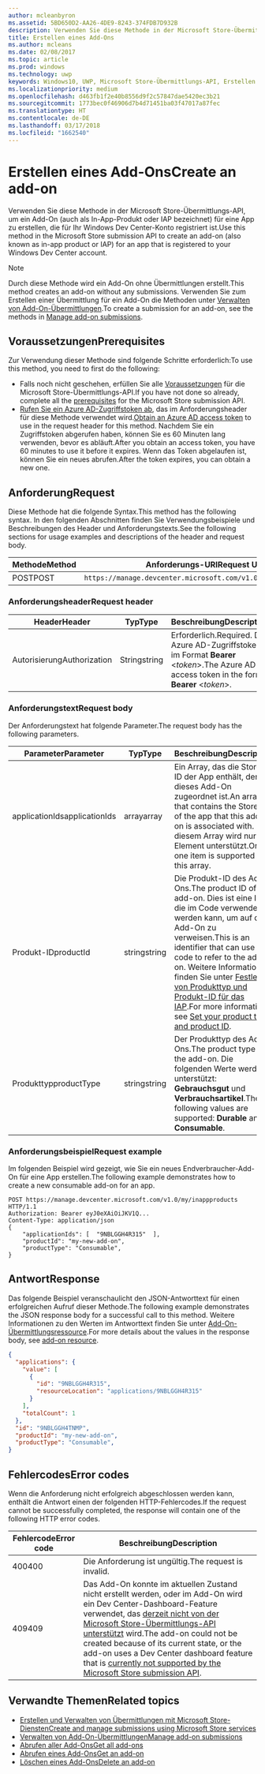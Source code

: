 ```yaml
---
author: mcleanbyron
ms.assetid: 5BD650D2-AA26-4DE9-8243-374FDB7D932B
description: Verwenden Sie diese Methode in der Microsoft Store-Übermittlungs-API zum Erstellen eines Add-Ons für eine App, die für Ihr Windows Dev Center-Konto registriert ist.
title: Erstellen eines Add-Ons
ms.author: mcleans
ms.date: 02/08/2017
ms.topic: article
ms.prod: windows
ms.technology: uwp
keywords: Windows10, UWP, Microsoft Store-Übermittlungs-API, Erstellen eines Add-Ons, In-App-Produkt, IAP
ms.localizationpriority: medium
ms.openlocfilehash: d463fb1f2e40b8556d9f2c57847dae5420ec3b21
ms.sourcegitcommit: 1773bec0f46906d7b4d71451ba03f47017a87fec
ms.translationtype: HT
ms.contentlocale: de-DE
ms.lasthandoff: 03/17/2018
ms.locfileid: "1662540"
---
```

# <a name="create-an-add-on"></a><span data-ttu-id="77496-104">Erstellen eines Add-Ons</span><span class="sxs-lookup"><span data-stu-id="77496-104">Create an add-on</span></span>

<span data-ttu-id="77496-105">Verwenden Sie diese Methode in der Microsoft Store-Übermittlungs-API, um ein Add-On (auch als In-App-Produkt oder IAP bezeichnet) für eine App zu erstellen, die für Ihr Windows Dev Center-Konto registriert ist.</span><span class="sxs-lookup"><span data-stu-id="77496-105">Use this method in the Microsoft Store submission API to create an add-on (also known as in-app product or IAP) for an app that is registered to your Windows Dev Center account.</span></span>

> [!NOTE]
> <span data-ttu-id="77496-106">Durch diese Methode wird ein Add-On ohne Übermittlungen erstellt.</span><span class="sxs-lookup"><span data-stu-id="77496-106">This method creates an add-on without any submissions.</span></span> <span data-ttu-id="77496-107">Verwenden Sie zum Erstellen einer Übermittlung für ein Add-On die Methoden unter [Verwalten von Add-On-Übermittlungen](manage-add-on-submissions.md).</span><span class="sxs-lookup"><span data-stu-id="77496-107">To create a submission for an add-on, see the methods in [Manage add-on submissions](manage-add-on-submissions.md).</span></span>

## <a name="prerequisites"></a><span data-ttu-id="77496-108">Voraussetzungen</span><span class="sxs-lookup"><span data-stu-id="77496-108">Prerequisites</span></span>

<span data-ttu-id="77496-109">Zur Verwendung dieser Methode sind folgende Schritte erforderlich:</span><span class="sxs-lookup"><span data-stu-id="77496-109">To use this method, you need to first do the following:</span></span>

* <span data-ttu-id="77496-110">Falls noch nicht geschehen, erfüllen Sie alle [Voraussetzungen](create-and-manage-submissions-using-windows-store-services.md#prerequisites) für die Microsoft Store-Übermittlungs-API.</span><span class="sxs-lookup"><span data-stu-id="77496-110">If you have not done so already, complete all the [prerequisites](create-and-manage-submissions-using-windows-store-services.md#prerequisites) for the Microsoft Store submission API.</span></span>
* <span data-ttu-id="77496-111">[Rufen Sie ein Azure AD-Zugriffstoken ab](create-and-manage-submissions-using-windows-store-services.md#obtain-an-azure-ad-access-token), das im Anforderungsheader für diese Methode verwendet wird.</span><span class="sxs-lookup"><span data-stu-id="77496-111">[Obtain an Azure AD access token](create-and-manage-submissions-using-windows-store-services.md#obtain-an-azure-ad-access-token) to use in the request header for this method.</span></span> <span data-ttu-id="77496-112">Nachdem Sie ein Zugriffstoken abgerufen haben, können Sie es 60 Minuten lang verwenden, bevor es abläuft.</span><span class="sxs-lookup"><span data-stu-id="77496-112">After you obtain an access token, you have 60 minutes to use it before it expires.</span></span> <span data-ttu-id="77496-113">Wenn das Token abgelaufen ist, können Sie ein neues abrufen.</span><span class="sxs-lookup"><span data-stu-id="77496-113">After the token expires, you can obtain a new one.</span></span>

## <a name="request"></a><span data-ttu-id="77496-114">Anforderung</span><span class="sxs-lookup"><span data-stu-id="77496-114">Request</span></span>

<span data-ttu-id="77496-115">Diese Methode hat die folgende Syntax.</span><span class="sxs-lookup"><span data-stu-id="77496-115">This method has the following syntax.</span></span> <span data-ttu-id="77496-116">In den folgenden Abschnitten finden Sie Verwendungsbeispiele und Beschreibungen des Header und Anforderungstexts.</span><span class="sxs-lookup"><span data-stu-id="77496-116">See the following sections for usage examples and descriptions of the header and request body.</span></span>

| <span data-ttu-id="77496-117">Methode</span><span class="sxs-lookup"><span data-stu-id="77496-117">Method</span></span> | <span data-ttu-id="77496-118">Anforderungs-URI</span><span class="sxs-lookup"><span data-stu-id="77496-118">Request URI</span></span>                                                      |
|--------|------------------------------------------------------------------|
| <span data-ttu-id="77496-119">POST</span><span class="sxs-lookup"><span data-stu-id="77496-119">POST</span></span>    | ```https://manage.devcenter.microsoft.com/v1.0/my/inappproducts``` |


### <a name="request-header"></a><span data-ttu-id="77496-120">Anforderungsheader</span><span class="sxs-lookup"><span data-stu-id="77496-120">Request header</span></span>

| <span data-ttu-id="77496-121">Header</span><span class="sxs-lookup"><span data-stu-id="77496-121">Header</span></span>        | <span data-ttu-id="77496-122">Typ</span><span class="sxs-lookup"><span data-stu-id="77496-122">Type</span></span>   | <span data-ttu-id="77496-123">Beschreibung</span><span class="sxs-lookup"><span data-stu-id="77496-123">Description</span></span>                                                                 |
|---------------|--------|-----------------------------------------------------------------------------|
| <span data-ttu-id="77496-124">Autorisierung</span><span class="sxs-lookup"><span data-stu-id="77496-124">Authorization</span></span> | <span data-ttu-id="77496-125">String</span><span class="sxs-lookup"><span data-stu-id="77496-125">string</span></span> | <span data-ttu-id="77496-126">Erforderlich.</span><span class="sxs-lookup"><span data-stu-id="77496-126">Required.</span></span> <span data-ttu-id="77496-127">Das Azure AD-Zugriffstoken im Format **Bearer** &lt;*token*&gt;.</span><span class="sxs-lookup"><span data-stu-id="77496-127">The Azure AD access token in the form **Bearer** &lt;*token*&gt;.</span></span> |


### <a name="request-body"></a><span data-ttu-id="77496-128">Anforderungstext</span><span class="sxs-lookup"><span data-stu-id="77496-128">Request body</span></span>

<span data-ttu-id="77496-129">Der Anforderungstext hat folgende Parameter.</span><span class="sxs-lookup"><span data-stu-id="77496-129">The request body has the following parameters.</span></span>

|  <span data-ttu-id="77496-130">Parameter</span><span class="sxs-lookup"><span data-stu-id="77496-130">Parameter</span></span>  |  <span data-ttu-id="77496-131">Typ</span><span class="sxs-lookup"><span data-stu-id="77496-131">Type</span></span>  |  <span data-ttu-id="77496-132">Beschreibung</span><span class="sxs-lookup"><span data-stu-id="77496-132">Description</span></span>  |  <span data-ttu-id="77496-133">Erforderlich</span><span class="sxs-lookup"><span data-stu-id="77496-133">Required</span></span>  |
|------|------|------|------|
|  <span data-ttu-id="77496-134">applicationIds</span><span class="sxs-lookup"><span data-stu-id="77496-134">applicationIds</span></span>  |  <span data-ttu-id="77496-135">array</span><span class="sxs-lookup"><span data-stu-id="77496-135">array</span></span>  |  <span data-ttu-id="77496-136">Ein Array, das die Store-ID der App enthält, der dieses Add-On zugeordnet ist.</span><span class="sxs-lookup"><span data-stu-id="77496-136">An array that contains the Store ID of the app that this add-on is associated with.</span></span> <span data-ttu-id="77496-137">In diesem Array wird nur ein Element unterstützt.</span><span class="sxs-lookup"><span data-stu-id="77496-137">Only one item is supported in this array.</span></span>   |  <span data-ttu-id="77496-138">Ja</span><span class="sxs-lookup"><span data-stu-id="77496-138">Yes</span></span>  |
|  <span data-ttu-id="77496-139">Produkt-ID</span><span class="sxs-lookup"><span data-stu-id="77496-139">productId</span></span>  |  <span data-ttu-id="77496-140">string</span><span class="sxs-lookup"><span data-stu-id="77496-140">string</span></span>  |  <span data-ttu-id="77496-141">Die Produkt-ID des Add-Ons.</span><span class="sxs-lookup"><span data-stu-id="77496-141">The product ID of the add-on.</span></span> <span data-ttu-id="77496-142">Dies ist eine ID, die im Code verwendet werden kann, um auf das Add-On zu verweisen.</span><span class="sxs-lookup"><span data-stu-id="77496-142">This is an identifier that can use in code to refer to the add-on.</span></span> <span data-ttu-id="77496-143">Weitere Informationen finden Sie unter [Festlegen von Produkttyp und Produkt-ID für das IAP](https://msdn.microsoft.com/windows/uwp/publish/set-your-iap-product-id).</span><span class="sxs-lookup"><span data-stu-id="77496-143">For more information, see [Set your product type and product ID](https://msdn.microsoft.com/windows/uwp/publish/set-your-iap-product-id).</span></span>  |  <span data-ttu-id="77496-144">Ja</span><span class="sxs-lookup"><span data-stu-id="77496-144">Yes</span></span>  |
|  <span data-ttu-id="77496-145">Produkttyp</span><span class="sxs-lookup"><span data-stu-id="77496-145">productType</span></span>  |  <span data-ttu-id="77496-146">string</span><span class="sxs-lookup"><span data-stu-id="77496-146">string</span></span>  |  <span data-ttu-id="77496-147">Der Produkttyp des Add-Ons.</span><span class="sxs-lookup"><span data-stu-id="77496-147">The product type of the add-on.</span></span> <span data-ttu-id="77496-148">Die folgenden Werte werden unterstützt: **Gebrauchsgut** und **Verbrauchsartikel**.</span><span class="sxs-lookup"><span data-stu-id="77496-148">The following values are supported: **Durable** and **Consumable**.</span></span>  |  <span data-ttu-id="77496-149">Ja</span><span class="sxs-lookup"><span data-stu-id="77496-149">Yes</span></span>  |


### <a name="request-example"></a><span data-ttu-id="77496-150">Anforderungsbeispiel</span><span class="sxs-lookup"><span data-stu-id="77496-150">Request example</span></span>

<span data-ttu-id="77496-151">Im folgenden Beispiel wird gezeigt, wie Sie ein neues Endverbraucher-Add-On für eine App erstellen.</span><span class="sxs-lookup"><span data-stu-id="77496-151">The following example demonstrates how to create a new consumable add-on for an app.</span></span>

```syntax
POST https://manage.devcenter.microsoft.com/v1.0/my/inappproducts HTTP/1.1
Authorization: Bearer eyJ0eXAiOiJKV1Q...
Content-Type: application/json
{
    "applicationIds": [  "9NBLGGH4R315"  ],
    "productId": "my-new-add-on",
    "productType": "Consumable",
}
```

## <a name="response"></a><span data-ttu-id="77496-152">Antwort</span><span class="sxs-lookup"><span data-stu-id="77496-152">Response</span></span>

<span data-ttu-id="77496-153">Das folgende Beispiel veranschaulicht den JSON-Antworttext für einen erfolgreichen Aufruf dieser Methode.</span><span class="sxs-lookup"><span data-stu-id="77496-153">The following example demonstrates the JSON response body for a successful call to this method.</span></span> <span data-ttu-id="77496-154">Weitere Informationen zu den Werten im Antworttext finden Sie unter [Add-On-Übermittlungsressource](manage-add-ons.md#add-on-object).</span><span class="sxs-lookup"><span data-stu-id="77496-154">For more details about the values in the response body, see [add-on resource](manage-add-ons.md#add-on-object).</span></span>

```json
{
  "applications": {
    "value": [
      {
        "id": "9NBLGGH4R315",
        "resourceLocation": "applications/9NBLGGH4R315"
      }
    ],
    "totalCount": 1
  },
  "id": "9NBLGGH4TNMP",
  "productId": "my-new-add-on",
  "productType": "Consumable",
}
```

## <a name="error-codes"></a><span data-ttu-id="77496-155">Fehlercodes</span><span class="sxs-lookup"><span data-stu-id="77496-155">Error codes</span></span>

<span data-ttu-id="77496-156">Wenn die Anforderung nicht erfolgreich abgeschlossen werden kann, enthält die Antwort einen der folgenden HTTP-Fehlercodes.</span><span class="sxs-lookup"><span data-stu-id="77496-156">If the request cannot be successfully completed, the response will contain one of the following HTTP error codes.</span></span>

| <span data-ttu-id="77496-157">Fehlercode</span><span class="sxs-lookup"><span data-stu-id="77496-157">Error code</span></span> |  <span data-ttu-id="77496-158">Beschreibung</span><span class="sxs-lookup"><span data-stu-id="77496-158">Description</span></span>                                                                                                                                                                           |
|--------|------------------|
| <span data-ttu-id="77496-159">400</span><span class="sxs-lookup"><span data-stu-id="77496-159">400</span></span>  | <span data-ttu-id="77496-160">Die Anforderung ist ungültig.</span><span class="sxs-lookup"><span data-stu-id="77496-160">The request is invalid.</span></span> |
| <span data-ttu-id="77496-161">409</span><span class="sxs-lookup"><span data-stu-id="77496-161">409</span></span>  | <span data-ttu-id="77496-162">Das Add-On konnte im aktuellen Zustand nicht erstellt werden, oder im Add-On wird ein Dev Center-Dashboard-Feature verwendet, das [derzeit nicht von der Microsoft Store-Übermittlungs-API unterstützt](create-and-manage-submissions-using-windows-store-services.md#not_supported) wird.</span><span class="sxs-lookup"><span data-stu-id="77496-162">The add-on could not be created because of its current state, or the add-on uses a Dev Center dashboard feature that is [currently not supported by the Microsoft Store submission API](create-and-manage-submissions-using-windows-store-services.md#not_supported).</span></span> |   


## <a name="related-topics"></a><span data-ttu-id="77496-163">Verwandte Themen</span><span class="sxs-lookup"><span data-stu-id="77496-163">Related topics</span></span>

* [<span data-ttu-id="77496-164">Erstellen und Verwalten von Übermittlungen mit Microsoft Store-Diensten</span><span class="sxs-lookup"><span data-stu-id="77496-164">Create and manage submissions using Microsoft Store services</span></span>](create-and-manage-submissions-using-windows-store-services.md)
* [<span data-ttu-id="77496-165">Verwalten von Add-On-Übermittlungen</span><span class="sxs-lookup"><span data-stu-id="77496-165">Manage add-on submissions</span></span>](manage-add-on-submissions.md)
* [<span data-ttu-id="77496-166">Abrufen aller Add-Ons</span><span class="sxs-lookup"><span data-stu-id="77496-166">Get all add-ons</span></span>](get-all-add-ons.md)
* [<span data-ttu-id="77496-167">Abrufen eines Add-Ons</span><span class="sxs-lookup"><span data-stu-id="77496-167">Get an add-on</span></span>](get-an-add-on.md)
* [<span data-ttu-id="77496-168">Löschen eines Add-Ons</span><span class="sxs-lookup"><span data-stu-id="77496-168">Delete an add-on</span></span>](delete-an-add-on.md)
